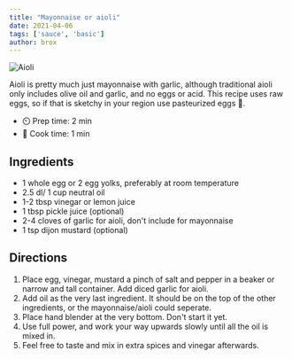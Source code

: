 ```yaml
---
title: "Mayonnaise or aioli"
date: 2021-04-06
tags: ['sauce', 'basic']
author: brox
---
```


![Aioli](/cooking/pix/mayonnaise-or-aioli.webp)

Aioli is pretty much just mayonnaise with garlic, although traditional aioli only includes olive oil and garlic, and no eggs or acid. This recipe uses raw eggs, so if that is sketchy in your region use pasteurized eggs 🥚.

- ⏲️ Prep time: 2 min
- 🍳 Cook time: 1 min

## Ingredients

- 1 whole egg or 2 egg yolks, preferably at room temperature
- 2.5 dl/ 1 cup neutral oil
- 1-2 tbsp vinegar or lemon juice
- 1 tbsp pickle juice (optional)
- 2-4 cloves of garlic for aioli, don't include for mayonnaise
- 1 tsp dijon mustard (optional)

## Directions

1. Place egg, vinegar, mustard a pinch of salt and pepper in a beaker or narrow and tall container. Add diced garlic for aioli.
2. Add oil as the very last ingredient. It should be on the top of the other ingredients, or the mayonnaise/aioli could seperate.
3. Place hand blender at the very bottom. Don't start it yet.
4. Use full power, and work your way upwards slowly until all the oil is mixed in.
5. Feel free to taste and mix in extra spices and vinegar afterwards.
